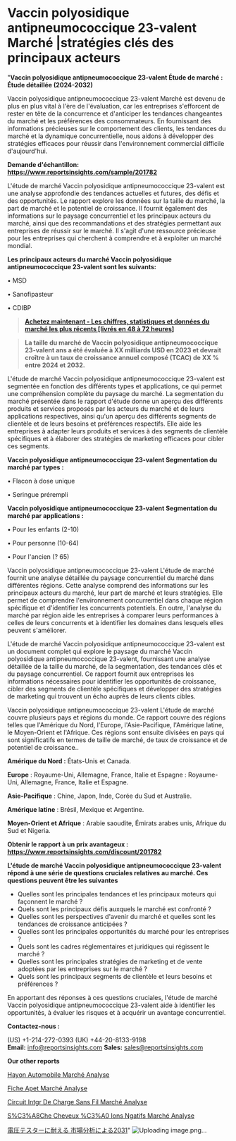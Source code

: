 # Vaccin polyosidique antipneumococcique 23-valent Marché |stratégies clés des principaux acteurs

"<strong>Vaccin polyosidique antipneumococcique 23-valent Étude de marché : Étude détaillée (2024-2032)</strong>

Vaccin polyosidique antipneumococcique 23-valent Marché est devenu de plus en plus vital à l'ère de l'évaluation, car les entreprises s'efforcent de rester en tête de la concurrence et d'anticiper les tendances changeantes du marché et les préférences des consommateurs. En fournissant des informations précieuses sur le comportement des clients, les tendances du marché et la dynamique concurrentielle, nous aidons à développer des stratégies efficaces pour réussir dans l'environnement commercial difficile d'aujourd'hui.

<strong>Demande d'échantillon: <a href=https://www.reportsinsights.com/sample/201782>https://www.reportsinsights.com/sample/201782</a></strong>

L'étude de marché Vaccin polyosidique antipneumococcique 23-valent est une analyse approfondie des tendances actuelles et futures, des défis et des opportunités. Le rapport explore les données sur la taille du marché, la part de marché et le potentiel de croissance. Il fournit également des informations sur le paysage concurrentiel et les principaux acteurs du marché, ainsi que des recommandations et des stratégies permettant aux entreprises de réussir sur le marché. Il s'agit d'une ressource précieuse pour les entreprises qui cherchent à comprendre et à exploiter un marché mondial.

<strong>Les principaux acteurs du marché Vaccin polyosidique antipneumococcique 23-valent sont les suivants:</strong>

• MSD

• Sanofipasteur

• CDIBP
<blockquote><a href=https://www.reportsinsights.com/buynow/201782><span style=text-decoration: underline;><strong>Achetez maintenant - Les chiffres, statistiques et données du marché les plus récents [livrés en 48 à 72 heures]</strong></span></a></blockquote>
<blockquote><span style=text-decoration: underline;><strong>La taille du marché de Vaccin polyosidique antipneumococcique 23-valent ans a été évaluée à XX milliards USD en 2023 et devrait croître à un taux de croissance annuel composé (TCAC) de XX % entre 2024 et 2032.</strong></span></blockquote>
L'étude de marché Vaccin polyosidique antipneumococcique 23-valent est segmentée en fonction des différents types et applications, ce qui permet une compréhension complète du paysage du marché. La segmentation du marché présentée dans le rapport d'étude donne un aperçu des différents produits et services proposés par les acteurs du marché et de leurs applications respectives, ainsi qu'un aperçu des différents segments de clientèle et de leurs besoins et préférences respectifs. Elle aide les entreprises à adapter leurs produits et services à des segments de clientèle spécifiques et à élaborer des stratégies de marketing efficaces pour cibler ces segments.

<strong>Vaccin polyosidique antipneumococcique 23-valent Segmentation du marché par types :</strong>

• Flacon à dose unique

• Seringue prérempli

<strong>Vaccin polyosidique antipneumococcique 23-valent Segmentation du marché par applications :</strong>

• Pour les enfants (2-10)

• Pour personne (10-64)

• Pour l'ancien (? 65)

Vaccin polyosidique antipneumococcique 23-valent L'étude de marché fournit une analyse détaillée du paysage concurrentiel du marché dans différentes régions. Cette analyse comprend des informations sur les principaux acteurs du marché, leur part de marché et leurs stratégies. Elle permet de comprendre l'environnement concurrentiel dans chaque région spécifique et d'identifier les concurrents potentiels. En outre, l'analyse du marché par région aide les entreprises à comparer leurs performances à celles de leurs concurrents et à identifier les domaines dans lesquels elles peuvent s'améliorer.

L'étude de marché Vaccin polyosidique antipneumococcique 23-valent est un document complet qui explore le paysage du marché Vaccin polyosidique antipneumococcique 23-valent, fournissant une analyse détaillée de la taille du marché, de la segmentation, des tendances clés et du paysage concurrentiel. Ce rapport fournit aux entreprises les informations nécessaires pour identifier les opportunités de croissance, cibler des segments de clientèle spécifiques et développer des stratégies de marketing qui trouvent un écho auprès de leurs clients cibles.

Vaccin polyosidique antipneumococcique 23-valent L'étude de marché couvre plusieurs pays et régions du monde. Ce rapport couvre des régions telles que l'Amérique du Nord, l'Europe, l'Asie-Pacifique, l'Amérique latine, le Moyen-Orient et l'Afrique. Ces régions sont ensuite divisées en pays qui sont significatifs en termes de taille de marché, de taux de croissance et de potentiel de croissance..

<strong>Amérique du Nord :</strong> États-Unis et Canada.

<strong>Europe</strong> : Royaume-Uni, Allemagne, France, Italie et Espagne : Royaume-Uni, Allemagne, France, Italie et Espagne.

<strong>Asie-Pacifique</strong> : Chine, Japon, Inde, Corée du Sud et Australie.

<strong>Amérique latine</strong> : Brésil, Mexique et Argentine.

<strong>Moyen-Orient et Afrique</strong> : Arabie saoudite, Émirats arabes unis, Afrique du Sud et Nigeria.

<strong>Obtenir le rapport à un prix avantageux : <a href=https://www.reportsinsights.com/discount/201782>https://www.reportsinsights.com/discount/201782</a></strong>

<strong>L'étude de marché Vaccin polyosidique antipneumococcique 23-valent répond à une série de questions cruciales relatives au marché. Ces questions peuvent être les suivantes</strong>
<ul>
  <li>Quelles sont les principales tendances et les principaux moteurs qui façonnent le marché ?</li>
  <li>Quels sont les principaux défis auxquels le marché est confronté ?</li>
  <li>Quelles sont les perspectives d'avenir du marché et quelles sont les tendances de croissance anticipées ?</li>
  <li>Quelles sont les principales opportunités du marché pour les entreprises ?</li>
  <li>Quels sont les cadres réglementaires et juridiques qui régissent le marché ?</li>
  <li>Quelles sont les principales stratégies de marketing et de vente adoptées par les entreprises sur le marché ?</li>
  <li>Quels sont les principaux segments de clientèle et leurs besoins et préférences ?</li>
</ul>
En apportant des réponses à ces questions cruciales, l'étude de marché Vaccin polyosidique antipneumococcique 23-valent aide à identifier les opportunités, à évaluer les risques et à acquérir un avantage concurrentiel.

<strong>Contactez-nous :</strong>

(US) +1-214-272-0393
(UK) +44-20-8133-9198
<strong>Email:</strong> <a>info@reportsinsights.com</a>
<strong>Sales:</strong> <a>sales@reportsinsights.com</a>

<strong>Our other reports</strong>

<a href=https://www.linkedin.com/pulse/hayon-automobile-march%C3%A9domaines-de-croissance-euwuf/>Hayon Automobile Marché Analyse</a>

<a href=https://www.linkedin.com/pulse/fiche-apet-march%C3%A9informations-couvertes-kwouc/>Fiche Apet Marché Analyse</a>

<a href=https://www.linkedin.com/pulse/circuit-int%C3%A9gr%C3%A9-de-charge-sans-fil-march%C3%A9-perspective-ghwif/>Circuit Intgr De Charge Sans Fil Marché Analyse</a>

<a href=https://www.linkedin.com/pulse/s%C3%A8che-cheveux-%C3%A0-ions-n%C3%A9gatifs-march%C3%A9-rapport-cc7nc/>S%C3%A8Che Cheveux %C3%A0 Ions Ngatifs Marché Analyse</a>

<a href=https://www.linkedin.com/pulse/電圧テスターに耐える-市場cagr見通し成長2028-reports-insights-expert/>電圧テスターに耐える 市場分析による2031</a>"
![Uploading image.png…]()
